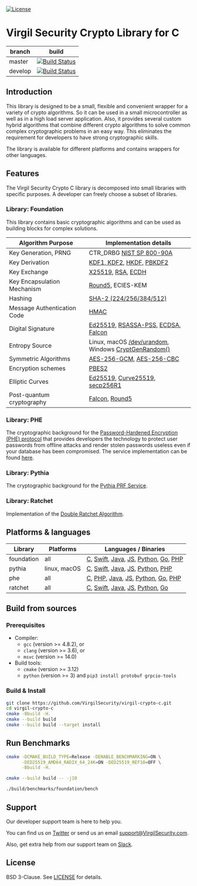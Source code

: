[![License](https://img.shields.io/badge/license-BSD%203--Clause-blue.svg)](https://raw.githubusercontent.com/VirgilSecurity/virgil-crypto/master/LICENSE)

# Virgil Security Crypto Library for C

| branch  | build                                                                                                                                            |
|---------|--------------------------------------------------------------------------------------------------------------------------------------------------|
| master  | [![Build Status](https://travis-ci.com/VirgilSecurity/virgil-crypto-c.svg?branch=master)](https://travis-ci.com/VirgilSecurity/virgil-crypto-c)  |
| develop | [![Build Status](https://travis-ci.com/VirgilSecurity/virgil-crypto-c.svg?branch=develop)](https://travis-ci.com/VirgilSecurity/virgil-crypto-c) |


## Introduction

This library is designed to be a small, flexible and convenient wrapper for a variety of crypto algorithms.
So it can be used in a small microcontroller as well as in a high load server application. Also, it provides several custom hybrid algorithms that combine different crypto algorithms to solve common complex cryptographic problems in an easy way. This eliminates the requirement for developers to have strong cryptographic skills.

The library is available for different platforms and contains wrappers for other languages.

## Features

The Virgil Security Crypto C library is decomposed into small libraries with specific purposes. A developer can freely choose a subset of libraries.

### Library: Foundation

This library contains basic cryptographic algorithms and can be used as building blocks for complex solutions.

| Algorithm Purpose           | Implementation details                                       |
| --------------------------- | ------------------------------------------------------------ |
| Key Generation, PRNG        | CTR_DRBG [NIST SP 800-90A](http://nvlpubs.nist.gov/nistpubs/SpecialPublications/NIST.SP.800-90Ar1.pdf) |
| Key Derivation              | [KDF1, KDF2](https://www.shoup.net/iso/std6.pdf),  [HKDF](https://tools.ietf.org/html/rfc5869), [PBKDF2](https://tools.ietf.org/html/rfc8018#section-5.2) |
| Key Exchange                | [X25519](https://tools.ietf.org/html/rfc7748), [RSA](http://nvlpubs.nist.gov/nistpubs/SpecialPublications/NIST.SP.800-56Br1.pdf), [ECDH](https://www.secg.org/sec1-v2.pdf) |
| Key Encapsulation Mechanism | [Round5](https://github.com/round5/code), ECIES-KEM          |
| Hashing                     | [SHA-2 (224/256/384/512)](https://tools.ietf.org/html/rfc4634) |
| Message Authentication Code | [HMAC](https://www.ietf.org/rfc/rfc2104.txt)                 |
| Digital Signature           | [Ed25519](https://tools.ietf.org/html/rfc8032), [RSASSA-PSS](https://tools.ietf.org/html/rfc4056), [ECDSA](https://www.secg.org/sec1-v2.pdf), [Falcon](https://falcon-sign.info) |
| Entropy Source              | Linux, macOS [/dev/urandom](https://tls.mbed.org/module-level-design-rng),<br>Windows [CryptGenRandom()](https://tls.mbed.org/module-level-design-rng) |
| Symmetric Algorithms        | [AES-256-GCM](http://nvlpubs.nist.gov/nistpubs/Legacy/SP/nistspecialpublication800-38d.pdf), [AES-256-CBC](https://tools.ietf.org/html/rfc3602) |
| Encryption schemes          | [PBES2](https://tools.ietf.org/html/rfc8018#section-6.2)     |
| Elliptic Curves             | [Ed25519](https://tools.ietf.org/html/rfc8032), [Curve25519](https://tools.ietf.org/html/rfc7748), [secp256R1](https://www.secg.org/sec1-v2.pdf) |
| Post-quantum cryptography   | [Falcon](https://falcon-sign.info), [Round5](https://github.com/round5/code) |

### Library: PHE

The cryptographic background for the [Password-Hardened Encryption (PHE) protocol](https://virgilsecurity.com/wp-content/uploads/2018/11/PHE-Whitepaper-2018.pdf) that provides developers the technology to protect user passwords from offline attacks and render stolen passwords useless even if your database has been compromised. The service implementation can be found [here](https://github.com/VirgilSecurity/virgil-phe-go).

### Library: Pythia

The cryptographic background for the  [Pythia PRF Service](http://pages.cs.wisc.edu/~ace/papers/pythia-full.pdf).

### Library: Ratchet

Implementation of the [Double Ratchet Algorithm](https://en.wikipedia.org/wiki/Double_Ratchet_Algorithm).


## Platforms & languages

| Library    | Platforms    | Languages / Binaries                                         |
| ---------- | ------------ | ------------------------------------------------------------ |
| foundation | all          | [C](https://cdn.virgilsecurity.com/virgil-crypto-c/c), [Swift](https://github.com/VirgilSecurity/virgil-cryptowrapper-x), [Java](https://mvnrepository.com/artifact/com.virgilsecurity.crypto), [JS](https://github.com/VirgilSecurity/virgil-crypto-javascript), [Python](https://pypi.org/project/virgil-crypto-lib), [Go](https://github.com/VirgilSecurity/virgil-sdk-go/tree/master/crypto/internal), [PHP](https://github.com/VirgilSecurity/virgil-cryptowrapper-php) |
| pythia     | linux, macOS | [C](https://cdn.virgilsecurity.com/virgil-crypto-c/c), [Swift](https://github.com/VirgilSecurity/virgil-cryptowrapper-x), [Java](https://mvnrepository.com/artifact/com.virgilsecurity.crypto), [JS](https://github.com/VirgilSecurity/virgil-crypto-javascript), [Python](https://pypi.org/project/virgil-crypto-lib), [PHP](https://github.com/VirgilSecurity/virgil-cryptowrapper-php) |
| phe        | all          | [C](https://cdn.virgilsecurity.com/virgil-crypto-c/c), [PHP](https://cdn.virgilsecurity.com/virgil-crypto-c/php), [Java](https://mvnrepository.com/artifact/com.virgilsecurity.crypto), [JS](https://github.com/VirgilSecurity/virgil-crypto-javascript), [Python](https://pypi.org/project/virgil-crypto-lib), [Go](https://github.com/VirgilSecurity/virgil-sdk-go/tree/master/crypto/internal), [PHP](https://github.com/VirgilSecurity/virgil-cryptowrapper-php) |
| ratchet    | all          | [C](https://cdn.virgilsecurity.com/virgil-crypto-c/c), [Swift](https://github.com/VirgilSecurity/virgil-cryptowrapper-x), [Java](https://mvnrepository.com/artifact/com.virgilsecurity.crypto), [JS](https://github.com/VirgilSecurity/virgil-crypto-javascript), [Python](https://pypi.org/project/virgil-crypto-lib), [Go](https://github.com/VirgilSecurity/virgil-sdk-go/tree/master/crypto/internal) |

## Build from sources

### Prerequisites

* Compiler:
  - `gcc` (version >= 4.8.2), or
  - `clang` (version >= 3.6), or
  - `msvc` (version >= 14.0)
* Build tools:
  - `cmake` (version >= 3.12)
  - `python` (version >= 3) and `pip3 install protobuf grpcio-tools`

### Build & Install

```bash
git clone https://github.com/VirgilSecurity/virgil-crypto-c.git
cd virgil-crypto-c
cmake -Bbuild -H.
cmake --build build
cmake --build build --target install
```

## Run Benchmarks

```bash
cmake -DCMAKE_BUILD_TYPE=Release -DENABLE_BENCHMARKING=ON \
      -DED25519_AMD64_RADIX_64_24K=ON -DED25519_REF10=OFF \
      -Bbuild -H.

cmake --build build -- -j10

./build/benchmarks/foundation/bench
```

## Support

Our developer support team is here to help you.

You can find us on [Twitter](https://twitter.com/VirgilSecurity) or send us an email support@VirgilSecurity.com.

Also, get extra help from our support team on [Slack](https://virgilsecurity.com/join-community).

## License

BSD 3-Clause. See [LICENSE](LICENSE) for details.
